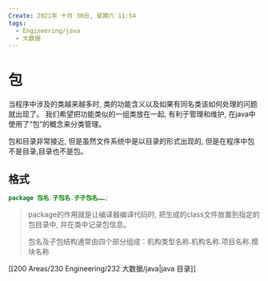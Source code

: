```yaml
---
Create: 2021年 十月 30日, 星期六 11:54
tags: 
  - Engineering/java
  - 大数据
---
```


# 包

 当程序中涉及的类越来越多时, 类的功能含义以及如果有同名类该如何处理的问题就出现了。 我们希望把功能类似的一组类放在一起, 有利于管理和维护, 在java中使用了”包”的概念来分类管理。 

包和目录非常接近, 但是虽然文件系统中是以目录的形式出现的, 但是在程序中包不是目录,目录也不是包。

## 格式

```java
package 包名.子包名.子子包名……;
```

> package的作用就是让编译器编译代码时, 把生成的class文件放置到指定的包目录中, 并在类中记录包信息。
>
> 包名及子包结构通常由四个部分组成：机构类型名称.机构名称.项目名称.模块名称




[[200 Areas/230 Engineering/232 大数据/java|java 目录]]